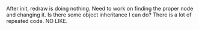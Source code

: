 After init, redraw is doing nothing. Need to work on finding the proper node and changing it.
Is there some object inheritance I can do? There is a lot of repeated code. NO LIKE.